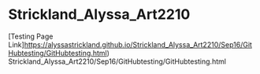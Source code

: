 # Strickland_Alyssa_Art2210

[Testing Page Link]https://alyssastrickland.github.io/Strickland_Alyssa_Art2210/Sep16/GitHubtesting/GitHubtesting.html)
Strickland_Alyssa_Art2210/Sep16/GitHubtesting/GitHubtesting.html
